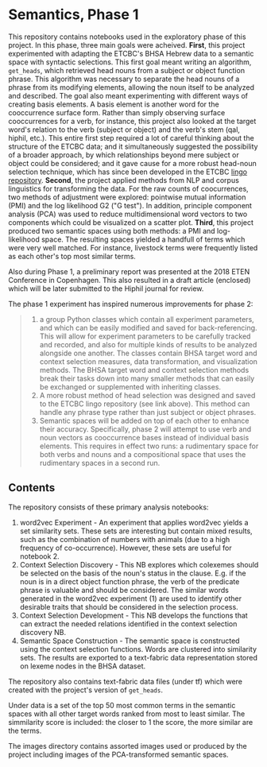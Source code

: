 # Semantics, Phase 1

This repository contains notebooks used in the exploratory phase of this project. In this phase, three main goals were acheived. **First**, this project experimented with adapting the ETCBC's BHSA Hebrew data to a semantic space with syntactic selections. This first goal meant writing an algorithm, `get_heads`, which retrieved head nouns from a subject or object function phrase. This algorithm was necessary to separate the head nouns of a phrase from its modifying elements, allowing the noun itself to be analyzed and described. The goal also meant experimenting with different ways of creating basis elements. A basis element is another word for the cooccurrence surface form. Rather than simply observing surface cooccurrences for a verb, for instance, this project also looked at the target word's relation to the verb (subject or object) and the verb's stem (qal, hiphil, etc.). This entire first step required a lot of careful thinking about the structure of the ETCBC data; and it simultaneously suggested the possibility of a broader approach, by which relationships beyond mere subject or object could be considered; and it gave cause for a more robust head-noun selection technique, which has since been developed in the ETCBC [lingo repository](https://github.com/ETCBC/lingo/tree/master/heads). **Second**, the project applied methods from NLP and corpus linguistics for transforming the data. For the raw counts of coocurrences, two methods of adjustment were explored: pointwise mutual information (PMI) and the log likelihood G2 ("G test"). In addition, principle component analysis (PCA) was used to reduce multidimensional word vectors to two components which could be visualized on a scatter plot. **Third**, this project produced two semantic spaces using both methods: a PMI and log-likelihood space. The resulting spaces yielded a handfull of terms which were very well matched. For instance, livestock terms were frequently listed as each other's top most similar terms.

Also during Phase 1, a preliminary report was presented at the 2018 ETEN Conference in Copenhagen. This also resulted in a draft article (enclosed) which will be later submitted to the Hiphil journal for review. 

The phase 1 experiment has inspired numerous improvements for phase 2:
> 1) a group Python classes which contain all experiment parameters, and which can be easily modified and saved for back-referencing. This will allow for experiment parameters to be carefully tracked and recorded, and also for multiple kinds of results to be analyzed alongside one another. The classes contain BHSA target word and context selection measures, data transformation, and visualization methods. The BHSA target word and context selection methods break their tasks down into many smaller methods that can easily be exchanged or supplemented with inheriting classes.<br>
> 2) A more robust method of head selection was designed and saved to the ETCBC lingo repository (see link above). This method can handle any phrase type rather than just subject or object phrases.<br>
> 3) Semantic spaces will be added on top of each other to enhance their accuracy. Specifically, phase 2 will attempt to use verb and noun vectors as cooccurrence bases instead of individual basis elements. This requires in effect two runs: a rudimentary space for both verbs and nouns and a compositional space that uses the rudimentary spaces in a second run. 

## Contents
The repository consists of these primary analysis notebooks:

1) word2vec Experiment - An experiment that applies word2vec yields a set similarity sets. These sets are interesting but contain mixed results, such as the combination of numbers with animals (due to a high frequency of co-occurrence). However, these sets are useful for notebook 2.
2) Context Selection Discovery - This NB explores which colexemes should be selected on the basis of the noun's status in the clause. E.g. if the noun is in a direct object function phrase, the verb of the predicate phrase is valuable and should be considered. The similar words generated in the word2vec experiment (1) are used to identify other desirable traits that should be considered in the selection process.
3) Context Selection Development - This NB develops the functions that can extract the needed relations identified in the context selection discovery NB.
4) Semantic Space Construction - The semantic space is constructed using the context selection functions. Words are clustered into similarity sets. The results are exported to a text-fabric data representation stored on lexeme nodes in the BHSA dataset.

The repository also contains text-fabric data files (under tf) which were created with the project's version of `get_heads`. 

Under data is a set of the top 50 most common terms in the semantic spaces with all other target words ranked from most to least similar. The simmilarity score is included: the closer to 1 the score, the more similar are the terms. 

The images directory contains assorted images used or produced by the project including images of the PCA-transformed semantic spaces.
